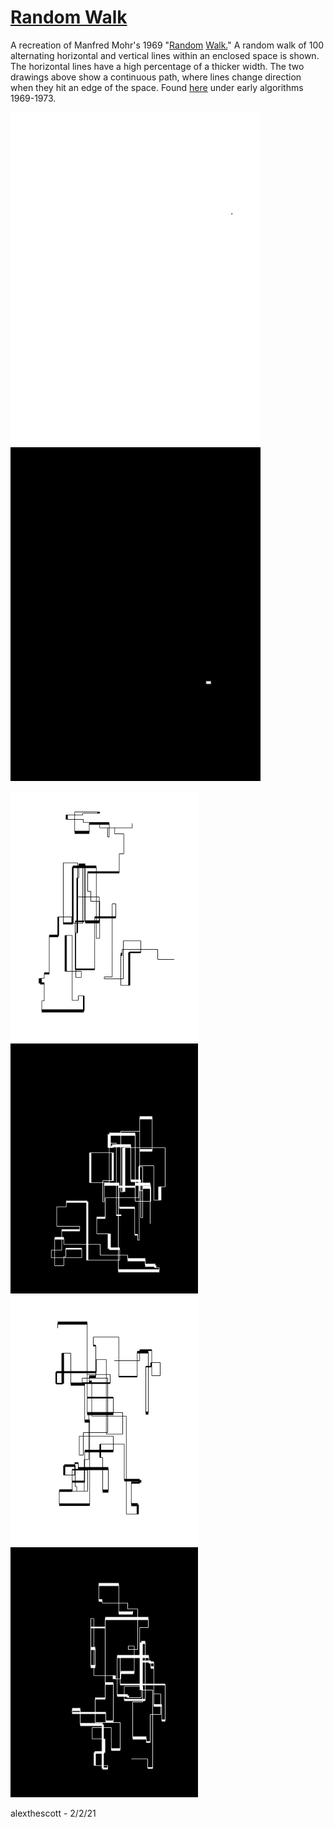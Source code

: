 # [Random Walk](https://www.openprocessing.org/sketch/1086564) 

A recreation of Manfred Mohr's 1969 "[Random](http://www.emohr.com/sc69-73/p10_one.gif) [Walk.](http://www.emohr.com/sc69-73/p10_two.gif)" A random walk of 100 alternating horizontal and vertical lines within an enclosed space is shown. The horizontal lines have a high percentage of a thicker width. The two drawings above show a continuous path, where lines change direction when they hit an edge of the space. Found [here](http://www.emohr.com/manfred7.html) under early algorithms 1969-1973.

<p float="left">
	<img width="400" src="./gifs/mm_rw_gif_0.gif">
	<img width="400" src="./gifs/mm_rw_gif_1.gif">
</p>
<p float="left">
	<img width="300" src="./stills/mm_rw_0.png">
	<img width="300" src="./stills/mm_rw_1.png">
	<img width="300" src="./stills/mm_rw_2.png">
	<img width="300" src="./stills/mm_rw_3.png">
</p>

alexthescott - 2/2/21